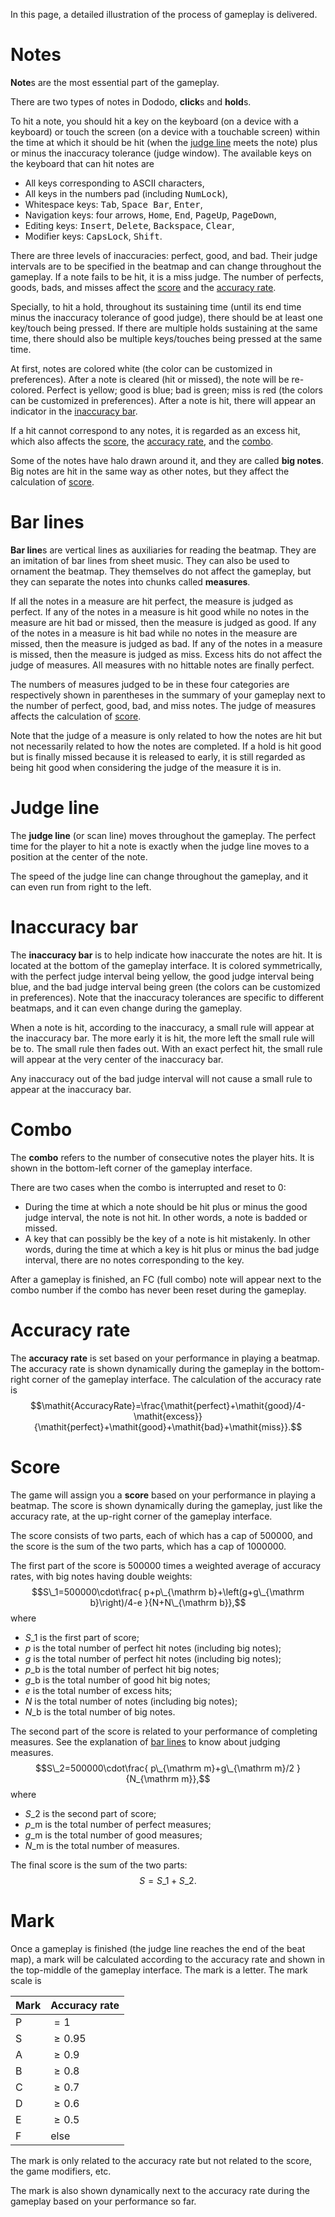 In this page, a detailed illustration of the process of gameplay is delivered.

# Notes

**Note**s are the most essential part of the gameplay.

There are two types of notes in Dododo, **click**s and **hold**s.

To hit a note, you should hit a key on the keyboard (on a device with a keyboard)
or touch the screen (on a device with a touchable screen)
within the time at which it should be hit (when the [judge line](#judge-line) meets the note)
plus or minus the inaccuracy tolerance (judge window).
The available keys on the keyboard that can hit notes are
- All keys corresponding to ASCII characters,
- All keys in the numbers pad (including <kbd>NumLock</kbd>),
- Whitespace keys: <kbd>Tab</kbd>, <kbd>Space Bar</kbd>, <kbd>Enter</kbd>,
- Navigation keys: four arrows, <kbd>Home</kbd>, <kbd>End</kbd>, <kbd>PageUp</kbd>, <kbd>PageDown</kbd>,
- Editing keys: <kbd>Insert</kbd>, <kbd>Delete</kbd>, <kbd>Backspace</kbd>, <kbd>Clear</kbd>,
- Modifier keys: <kbd>CapsLock</kbd>, <kbd>Shift</kbd>.

There are three levels of inaccuracies: perfect, good, and bad.
Their judge intervals are to be specified in the beatmap and can change throughout the gameplay.
If a note fails to be hit, it is a miss judge.
The number of perfects, goods, bads, and misses affect
the [score](#score) and the [accuracy rate](#accuracy-rate).

Specially, to hit a hold, throughout its sustaining time
(until its end time minus the inaccuracy tolerance of good judge),
there should be at least one key/touch being pressed.
If there are multiple holds sustaining at the same time,
there should also be multiple keys/touches being pressed at the same time.

At first, notes are colored white (the color can be customized in preferences).
After a note is cleared (hit or missed), the note will be re-colored.
Perfect is yellow; good is blue; bad is green; miss is red (the colors can be customized in preferences).
After a note is hit, there will appear an indicator in the [inaccuracy bar](#inaccuracy-bar).

If a hit cannot correspond to any notes, it is regarded as an excess hit,
which also affects the [score](#score), the [accuracy rate](#accuracy-rate), and the [combo](#combo).

Some of the notes have halo drawn around it, and they are called **big notes**.
Big notes are hit in the same way as other notes,
but they affect the calculation of [score](#score).

# Bar lines

**Bar line**s are vertical lines as auxiliaries for reading the beatmap.
They are an imitation of bar lines from sheet music.
They can also be used to ornament the beatmap.
They themselves do not affect the gameplay,
but they can separate the notes into chunks called **measures**.

If all the notes in a measure are hit perfect,
the measure is judged as perfect.
If any of the notes in a measure is hit good while no notes in the measure are hit bad or missed,
then the measure is judged as good.
If any of the notes in a measure is hit bad while no notes in the measure are missed,
then the measure is judged as bad.
If any of the notes in a measure is missed, then the measure is judged as miss.
Excess hits do not affect the judge of measures.
All measures with no hittable notes are finally perfect.

The numbers of measures judged to be in these four categories
are respectively shown in parentheses in the summary of your gameplay
next to the number of perfect, good, bad, and miss notes.
The judge of measures affects the calculation of [score](#score).

Note that the judge of a measure is only related to how the notes are hit
but not necessarily related to how the notes are completed.
If a hold is hit good but is finally missed because it is released to early,
it is still regarded as being hit good when considering the judge of the measure it is in.

# Judge line

The **judge line** (or scan line) moves throughout the gameplay.
The perfect time for the player to hit a note is exactly
when the judge line moves to a position at the center of the note.

The speed of the judge line can change throughout the gameplay,
and it can even run from right to the left.

# Inaccuracy bar

The **inaccuracy bar** is to help indicate how inaccurate the notes are hit.
It is located at the bottom of the gameplay interface.
It is colored symmetrically, with the perfect judge interval being yellow,
the good judge interval being blue, and the bad judge interval being green
(the colors can be customized in preferences).
Note that the inaccuracy tolerances are specific to different beatmaps,
and it can even change during the gameplay.

When a note is hit, according to the inaccuracy,
a small rule will appear at the inaccuracy bar.
The more early it is hit, the more left the small rule will be to.
The small rule then fades out.
With an exact perfect hit, the small rule will appear at the very center of the inaccuracy bar.

Any inaccuracy out of the bad judge interval
will not cause a small rule to appear at the inaccuracy bar.

# Combo

The **combo** refers to the number of consecutive notes the player hits.
It is shown in the bottom-left corner of the gameplay interface.

There are two cases when the combo is interrupted and reset to 0:

- During the time at which a note should be hit plus or minus the good judge interval,
the note is not hit. In other words, a note is badded or missed.
- A key that can possibly be the key of a note is hit mistakenly.
In other words, during the time at which a key is hit plus or minus the bad judge interval,
there are no notes corresponding to the key.

After a gameplay is finished, an FC (full combo) note will appear next to the combo number
if the combo has never been reset during the gameplay.

# Accuracy rate

The **accuracy rate** is set based on your performance in playing a beatmap.
The accuracy rate is shown dynamically during the gameplay
in the bottom-right corner of the gameplay interface.
The calculation of the accuracy rate is
$$\mathit{AccuracyRate}=\frac{\mathit{perfect}+\mathit{good}/4-\mathit{excess}}{\mathit{perfect}+\mathit{good}+\mathit{bad}+\mathit{miss}}.$$

# Score

The game will assign you a **score** based on your performance in playing a beatmap.
The score is shown dynamically during the gameplay, just like the accuracy rate,
at the up-right corner of the gameplay interface.

The score consists of two parts, each of which has a cap of 500000,
and the score is the sum of the two parts, which has a cap of 1000000.

The first part of the score is 500000 times a weighted average of accuracy rates,
with big notes having double weights:
$$S\_1=500000\cdot\frac{
	p+p\_{\mathrm b}+\left(g+g\_{\mathrm b}\right)/4-e
}{N+N\_{\mathrm b}},$$
where
- $S\_1$ is the first part of score;
- $p$ is the total number of perfect hit notes (including big notes);
- $g$ is the total number of perfect hit notes (including big notes);
- $p\_{\mathrm b}$ is the total number of perfect hit big notes;
- $g\_{\mathrm b}$ is the total number of good hit big notes;
- $e$ is the total number of excess hits;
- $N$ is the total number of notes (including big notes);
- $N\_{\mathrm b}$ is the total number of big notes.

The second part of the score is related to your performance of completing measures.
See the explanation of [bar lines](#bar-lines) to know about judging measures.
$$S\_2=500000\cdot\frac{
	p\_{\mathrm m}+g\_{\mathrm m}/2
}{N_{\mathrm m}},$$
where
- $S\_2$ is the second part of score;
- $p\_{\mathrm m}$ is the total number of perfect measures;
- $g\_{\mathrm m}$ is the total number of good measures;
- $N\_{\mathrm m}$ is the total number of measures.

The final score is the sum of the two parts:
$$S=S\_1+S\_2.$$

# Mark

Once a gameplay is finished (the judge line reaches the end of the beat map),
a mark will be calculated according to the accuracy rate
and shown in the top-middle of the gameplay interface.
The mark is a letter. The mark scale is

| Mark | Accuracy rate |
|------|---------------|
| P    | $=1$          |
| S    | $\ge0.95$     |
| A    | $\ge0.9$      |
| B    | $\ge0.8$      |
| C    | $\ge0.7$      |
| D    | $\ge0.6$      |
| E    | $\ge0.5$      |
| F    | else          |

The mark is only related to the accuracy rate
but not related to the score, the game modifiers, etc.

The mark is also shown dynamically next to the accuracy rate during the gameplay
based on your performance so far.
